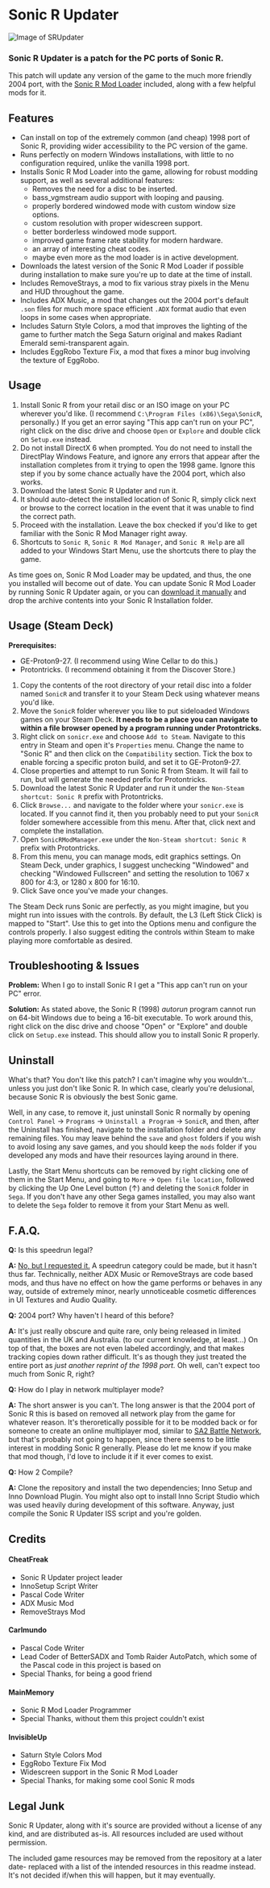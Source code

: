 # Sonic R Updater
![Image of SRUpdater](https://raw.githubusercontent.com/cheatfreak47/SRUpdater/master/repo.png)
### Sonic R Updater is a patch for the PC ports of Sonic R.

This patch will update any version of the game to the much more friendly 2004 port, with the [Sonic R Mod Loader](https://github.com/sonicretro/sonicr-mod-loader/releases) included, along with a few helpful mods for it.

## Features

 - Can install on top of the extremely common (and cheap) 1998 port of Sonic R, providing wider accessibility to the PC version of the game.
 - Runs perfectly on modern Windows installations, with little to no configuration required, unlike the vanilla 1998 port.
 - Installs Sonic R Mod Loader into the game, allowing for robust modding support, as well as several additional features:
	- Removes the need for a disc to be inserted.
	- bass_vgmstream audio support with looping and pausing.
	- properly bordered windowed mode with custom window size options.
	- custom resolution with proper widescreen support.
	- better borderless windowed mode support.
	- improved game frame rate stability for modern hardware.
	- an array of interesting cheat codes.
	- maybe even more as the mod loader is in active development.
 - Downloads the latest version of the Sonic R Mod Loader if possible during installation to make sure you're up to date at the time of install.
 - Includes RemoveStrays, a mod to fix various stray pixels in the Menu and HUD throughout the game.
 - Includes ADX Music, a mod that changes out the 2004 port's default `.son` files for much more space efficient `.ADX` format audio that even loops in some cases when appropriate.
 - Includes Saturn Style Colors, a mod that improves the lighting of the game to further match the Sega Saturn original and makes Radiant Emerald semi-transparent again.
 - Includes EggRobo Texture Fix, a mod that fixes a minor bug involving the texture of EggRobo.

## Usage

1. Install Sonic R from your retail disc or an ISO image on your PC wherever you'd like. (I recommend `C:\Program Files (x86)\Sega\SonicR`, personally.) If you get an error saying "This app can't run on your PC", right click on the disc drive and choose `Open` or `Explore` and double click on `Setup.exe` instead.
2. Do not install DirectX 6 when prompted. You do not need to install the DirectPlay Windows Feature, and ignore any errors that appear after the installation completes from it trying to open the 1998 game. Ignore this step if you by some chance actually have the 2004 port, which also works.
3. Download the latest Sonic R Updater and run it.
4. It should auto-detect the installed location of Sonic R, simply click next or browse to the correct location in the event that it was unable to find the correct path.
5. Proceed with the installation. Leave the box checked if you'd like to get familiar with the Sonic R Mod Manager right away.
6. Shortcuts to `Sonic R`, `Sonic R Mod Manager`, and `Sonic R Help` are all added to your Windows Start Menu, use the shortcuts there to play the game.

As time goes on, Sonic R Mod Loader may be updated, and thus, the one you installed will become out of date. You can update Sonic R Mod Loader by running Sonic R Updater again, or you can [download it manually](http://mm.reimuhakurei.net/misc/SonicRModLoader.7z) and drop the archive contents into your Sonic R Installation folder.

## Usage (Steam Deck)

__Prerequisites:__
 - GE-Proton9-27. (I recommend using Wine Cellar to do this.)
 - Protontricks. (I recommend obtaining it from the Discover Store.)

1. Copy the contents of the root directory of your retail disc into a folder named `SonicR` and transfer it to your Steam Deck using whatever means you'd like.
2. Move the `SonicR` folder wherever you like to put sideloaded Windows games on your Steam Deck. **It needs to be a place you can navigate to within a file browser opened by a program running under Protontricks.**
3. Right click on `sonicr.exe` and choose `Add to Steam`. Navigate to this entry in Steam and open it's `Properties` menu. Change the name to "Sonic R" and then click on the `Compatibility` section. Tick the box to enable forcing a specific proton build, and set it to GE-Proton9-27.
4. Close properties and attempt to run Sonic R from Steam. It will fail to run, but will generate the needed prefix for Protontricks.
5. Download the latest Sonic R Updater and run it under the `Non-Steam shortcut: Sonic R` prefix with Protontricks.
6. Click `Browse...` and navigate to the folder where your `sonicr.exe` is located. If you cannot find it, then you probably need to put your `SonicR` folder somewhere accessible from this menu. After that, click next and complete the installation.
7. Open `SonicRModManager.exe` under the `Non-Steam shortcut: Sonic R` prefix with Protontricks.
8. From this menu, you can manage mods, edit graphics settings. On Steam Deck, under graphics, I suggest unchecking "Windowed" and checking "Windowed Fullscreen" and setting the resolution to 1067 x 800 for 4:3, or 1280 x 800 for 16:10.
9. Click Save once you've made your changes.

The Steam Deck runs Sonic are perfectly, as you might imagine, but you might run into issues with the controls. By default, the L3 (Left Stick Click) is mapped to "Start". Use this to get into the Options menu and configure the controls properly. I also suggest editing the controls within Steam to make playing more comfortable as desired.

## Troubleshooting &  Issues
**Problem:** When I go to install Sonic R I get a "This app can't run on your PC" error.

**Solution:** As stated above, the Sonic R (1998) _autorun_ program cannot run on 64-bit Windows due to being a 16-bit executable. To work around this, right click on the disc drive and choose "Open" or "Explore" and double click on `Setup.exe` instead. This should allow you to install Sonic R properly.

## Uninstall

What's that? You don't like this patch? I can't imagine why you wouldn't... unless you just don't like Sonic R. In which case, clearly you're delusional, because Sonic R is obviously the best Sonic game. 

Well, in any case, to remove it, just uninstall Sonic R normally by opening `Control Panel` → `Programs` → `Uninstall a Program` → `SonicR`, and then, after the Uninstall has finished, navigate to the installation folder and delete any remaining files. You may leave behind the `save` and `ghost` folders if you wish to avoid losing any save games, and you should keep the `mods` folder if you developed any mods and have their resources laying around in there.

Lastly, the Start Menu shortcuts can be removed by right clicking one of them in the Start Menu, and going to `More` → `Open file location`, followed by clicking the Up One Level button (↑) and deleting the `SonicR` folder in `Sega`. If you don't have any other Sega games installed, you may also want to delete the `Sega` folder to remove it from your Start Menu as well.

## F.A.Q.

**Q:** Is this speedrun legal?

**A:** [No, but I requested it.](https://www.speedrun.com/Sonic_R/thread/zc91h) A speedrun category could be made, but it hasn't thus far. Technically, neither ADX Music or RemoveStrays are code based mods, and thus have no effect on how the game performs or behaves in any way, outside of extremely minor, nearly unnoticeable cosmetic differences in UI Textures and Audio Quality.

**Q:** 2004 port? Why haven't I heard of this before?

**A:** It's just really obscure and quite rare, only being released in limited quantities in the UK and Australia. (to our current knowledge, at least...) On top of that, the boxes are not even labeled accordingly, and that makes tracking copies down rather difficult. It's as though they just treated the entire port as _just another reprint of the 1998 port._ Oh well, can't expect too much from Sonic R, right?


**Q:** How do I play in network multiplayer mode?

**A:** The short answer is you can't. The long answer is that the 2004 port of Sonic R this is based on removed all network play from the game for whatever reason. It's theroretically possible for it to be modded back or for someone to create an online multiplayer mod, similar to [SA2 Battle Network](
https://github.com/michael-fadely/sa2-battle-network), but that's probably not going to happen, since there seems to be little interest in modding Sonic R generally. Please do let me know if you make that mod though, I'd love to include it if it ever comes to exist.


**Q:** How 2 Compile?

**A:** Clone the repository and install the two dependencies; Inno Setup and Inno Download Plugin. You might also opt to install Inno Script Studio which was used heavily during development of this software. Anyway, just compile the Sonic R Updater ISS script and you're golden.

## Credits
	
#### CheatFreak
 - Sonic R Updater project leader
 - InnoSetup Script Writer
 - Pascal Code Writer 
 - ADX Music Mod
 - RemoveStrays Mod

#### Carlmundo
 - Pascal Code Writer
 - Lead Coder of BetterSADX and Tomb Raider AutoPatch, which some of the Pascal code in this project is based on
 - Special Thanks, for being a good friend
 
#### MainMemory
 - Sonic R Mod Loader Programmer
 - Special Thanks, without them this project couldn't exist
 
#### InvisibleUp
 - Saturn Style Colors Mod
 - EggRobo Texture Fix Mod
 - Widescreen support in the Sonic R Mod Loader
 - Special Thanks, for making some cool Sonic R mods

## Legal Junk
Sonic R Updater, along with it's source are provided without a license of any kind, and are distributed as-is. All resources included are used without permission.

The included game resources may be removed from the repository at a later date- replaced with a list of the intended resources in this readme instead. It's not decided if/when this will happen, but it may eventually.
